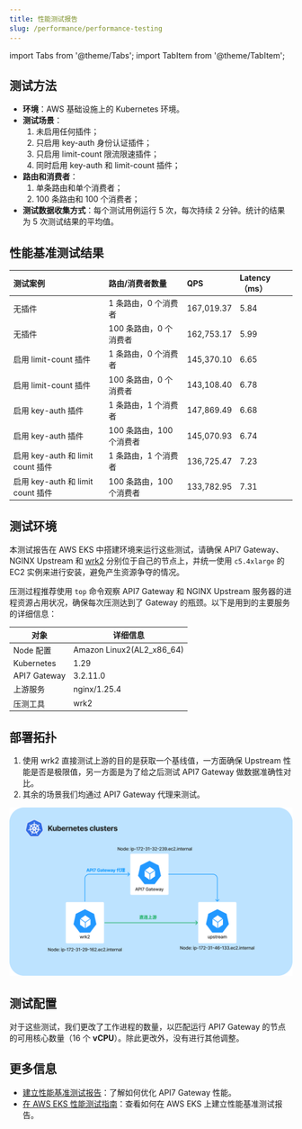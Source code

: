 ```yaml
---
title: 性能测试报告
slug: /performance/performance-testing
---
```


import Tabs from '@theme/Tabs';
import TabItem from '@theme/TabItem';

## 测试方法

- **环境**：AWS 基础设施上的 Kubernetes 环境。
- **测试场景**：
  1. 未启用任何插件；
  2. 只启用 key-auth 身份认证插件；
  3. 只启用 limit-count 限流限速插件；
  4. 同时启用 key-auth 和 limit-count 插件；
- **路由和消费者**：
  1. 单条路由和单个消费者；
  2. 100 条路由和 100 个消费者；
- **测试数据收集方式**：每个测试用例运行 5 次，每次持续 2 分钟。统计的结果为 5 次测试结果的平均值。

## 性能基准测试结果

<Tabs>
  <TabItem value="AWS" label="AWS EKS" default>

|     测试案例                              | 路由/消费者数量| **QPS**    | **Latency（ms）** | 
| :--------------------------------- | :-------------------------------- | :----------------------------- | :----------------------------- |
| 无插件                        | 1 条路由，0 个消费者 | 167,019.37                         | 5.84                      | 
| 无插件                        | 100 条路由，0 个消费者 | 162,753.17                         | 5.99                      |
| 启用 limit-count 插件           | 1 条路由，0 个消费者 | 145,370.10                         | 6.65                      | 
| 启用 limit-count 插件         | 100 条路由，0 个消费者   | 143,108.40                         | 6.78                      |
| 启用 key-auth 插件              | 1 条路由，1 个消费者 | 147,869.49                         | 6.68                      | 
| 启用 key-auth 插件             | 100 条路由，100 个消费者  | 145,070.93                         | 6.74                      | 
| 启用 key-auth 和 limit count 插件 | 1 条路由，1 个消费者 | 136,725.47                          | 7.23                      | 
| 启用 key-auth 和 limit count 插件 | 100 条路由，100 个消费者 | 133,782.95                          | 7.31                      |

  </TabItem>
</Tabs>

## 测试环境

本测试报告在 AWS EKS 中搭建环境来运行这些测试，请确保 API7 Gateway、NGINX Upstream 和 [wrk2](https://github.com/giltene/wrk2) 分别位于自己的节点上，并统一使用 `c5.4xlarge` 的 EC2 实例来进行安装，避免产生资源争夺的情况。

压测过程推荐使用 `top` 命令观察 API7 Gateway 和 NGINX Upstream 服务器的进程资源占用状况，确保每次压测达到了 Gateway 的瓶颈。以下是用到的主要服务的详细信息：

| 对象         | 详细信息                  |
| ------------ | ------------------------- |
| Node 配置    | Amazon Linux2(AL2_x86_64) |
| Kubernetes   | 1.29                      |
| API7 Gateway | 3.2.11.0                   |
| 上游服务     | nginx/1.25.4              |
| 压测工具     | wrk2                      |

## 部署拓扑

1. 使用 wrk2 直接测试上游的目的是获取一个基线值，一方面确保 Upstream 性能是否是极限值，另一方面是为了给之后测试 API7 Gateway 做数据准确性对比。
2. 其余的场景我们均通过 API7 Gateway 代理来测试。

![deploy](static/deploy.png)

## 测试配置

对于这些测试，我们更改了工作进程的数量，以匹配运行 API7 Gateway 的节点的可用核心数量（16 个 **vCPU**）。除此更改外，没有进行其他调整。

## 更多信息

- [建立性能基准测试报告](./benchmark.md)：了解如何优化 API7 Gateway 性能。
- [在 AWS EKS 性能测试指南](./aws-eks.md)：查看如何在 AWS EKS 上建立性能基准测试报告。
